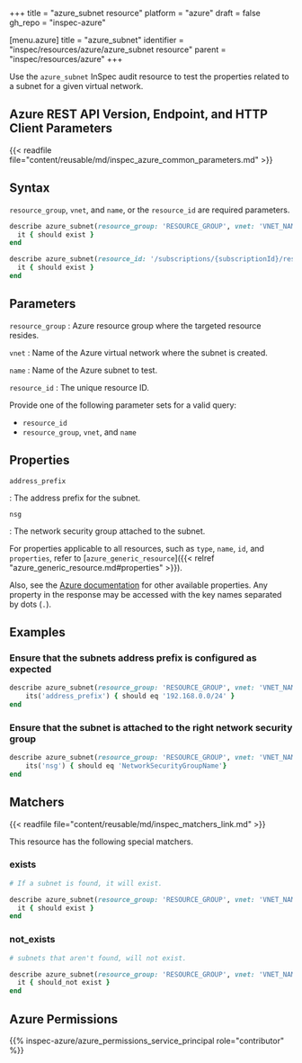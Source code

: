 +++
title = "azure_subnet resource"
platform = "azure"
draft = false
gh_repo = "inspec-azure"

[menu.azure]
title = "azure_subnet"
identifier = "inspec/resources/azure/azure_subnet resource"
parent = "inspec/resources/azure"
+++

Use the `azure_subnet` InSpec audit resource to test the properties related to a subnet for a given virtual network.

## Azure REST API Version, Endpoint, and HTTP Client Parameters

{{< readfile file="content/reusable/md/inspec_azure_common_parameters.md" >}}

## Syntax

`resource_group`, `vnet`, and `name`, or the `resource_id` are required parameters.

```ruby
describe azure_subnet(resource_group: 'RESOURCE_GROUP', vnet: 'VNET_NAME', name: 'SUBNET_NAME') do
  it { should exist }
end
```

```ruby
describe azure_subnet(resource_id: '/subscriptions/{subscriptionId}/resourceGroups/{resourceGroup}/providers/Microsoft.Network/virtualNetworks/{vnName}/subnets/{subnetName}') do
  it { should exist }
end
```

## Parameters

`resource_group`
: Azure resource group where the targeted resource resides.

`vnet`
: Name of the Azure virtual network where the subnet is created.

`name`
: Name of the Azure subnet to test.

`resource_id`
: The unique resource ID.

Provide one of the following parameter sets for a valid query:

- `resource_id`
- `resource_group`, `vnet`, and `name`

## Properties

`address_prefix`

: The address prefix for the subnet.

`nsg`

: The network security group attached to the subnet.

For properties applicable to all resources, such as `type`, `name`, `id`, and `properties`, refer to [`azure_generic_resource`]({{< relref "azure_generic_resource.md#properties" >}}).

Also, see the [Azure documentation](https://docs.microsoft.com/en-us/rest/api/virtualnetwork/subnets/get#subnet) for other available properties.
Any property in the response may be accessed with the key names separated by dots (`.`).

## Examples

### Ensure that the subnets address prefix is configured as expected

```ruby
describe azure_subnet(resource_group: 'RESOURCE_GROUP', vnet: 'VNET_NAME', name: 'SUBNET_NAME') do
    its('address_prefix') { should eq '192.168.0.0/24' }
end
```

### Ensure that the subnet is attached to the right network security group

```ruby
describe azure_subnet(resource_group: 'RESOURCE_GROUP', vnet: 'VNET_NAME', name: 'SUBNET_NAME') do
    its('nsg') { should eq 'NetworkSecurityGroupName'}
end
```

## Matchers

{{< readfile file="content/reusable/md/inspec_matchers_link.md" >}}

This resource has the following special matchers.

### exists

```ruby
# If a subnet is found, it will exist.

describe azure_subnet(resource_group: 'RESOURCE_GROUP', vnet: 'VNET_NAME', name: 'SUBNET_NAME') do
  it { should exist }
end
```

### not_exists

```ruby
# subnets that aren't found, will not exist.

describe azure_subnet(resource_group: 'RESOURCE_GROUP', vnet: 'VNET_NAME', name: 'SUBNET_NAME') do
  it { should_not exist }
end
```

## Azure Permissions

{{% inspec-azure/azure_permissions_service_principal role="contributor" %}}
